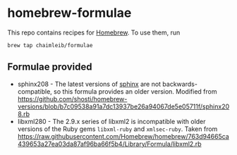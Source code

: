 # homebrew-formulae

This repo contains recipes for [Homebrew](http://brew.sh). To use them, run

```
brew tap chaimleib/formulae
```

## Formulae provided
* sphinx208 - The latest versions of [sphinx](http://sphinxsearch.com/) are not backwards-compatible, so this formula provides an older version. Modified from https://github.com/shosti/homebrew-versions/blob/b7c09538a91a7dc13937be26a94067de5e05711f/sphinx208.rb
* libxml280 - The 2.9.x series of libxml2 is incompatible with older versions of the Ruby gems `libxml-ruby` and `xmlsec-ruby`. Taken from https://raw.githubusercontent.com/Homebrew/homebrew/763d94665ca439653a27ea03da87af96ba66f5b4/Library/Formula/libxml2.rb

